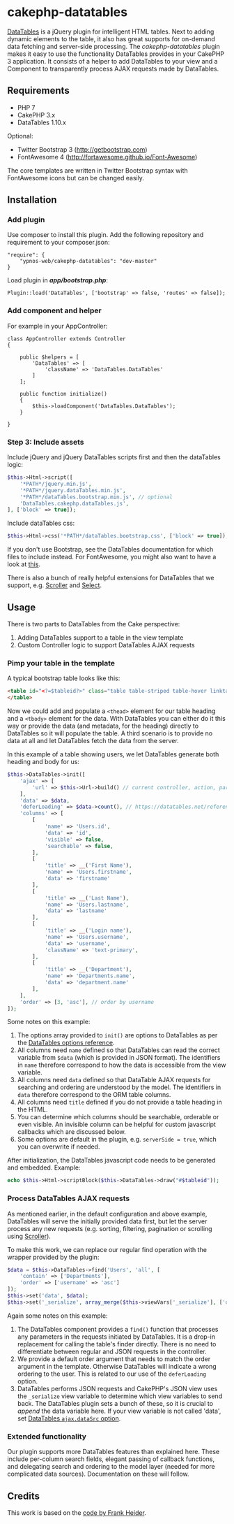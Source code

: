 # cakephp-datatables

[DataTables](https://www.datatables.net) is a jQuery plugin for intelligent HTML tables. Next to adding dynamic elements to the table, it also has great supports for on-demand data fetching and server-side processing. The _cakephp-datatables_ plugin makes it easy to use the functionality DataTables provides in your CakePHP 3 application. It consists of a helper to add DataTables to your view and a Component to transparently process AJAX requests made by DataTables.

## Requirements

* PHP 7
* CakePHP 3.x
* DataTables 1.10.x

Optional:

* Twitter Bootstrap 3 (http://getbootstrap.com)
* FontAwesome 4 (http://fortawesome.github.io/Font-Awesome)

The core templates are written in Twitter Bootstrap syntax with FontAwesome icons but can be changed easily.

## Installation

### Add plugin

Use composer to install this plugin.
Add the following repository and requirement to your composer.json:

    "require": {
        "ypnos-web/cakephp-datatables": "dev-master"
    }


Load plugin in ***app/bootstrap.php***:
    
    Plugin::load('DataTables', ['bootstrap' => false, 'routes' => false]);

### Add component and helper

For example in your AppController:

    class AppController extends Controller
    {
        
        public $helpers = [
            'DataTables' => [
                'className' => 'DataTables.DataTables'
            ]
        ];
        
        public function initialize()
        {
            $this->loadComponent('DataTables.DataTables');
        }
        
    }

### Step 3: Include assets

Include jQuery and jQuery DataTables scripts first and then the dataTables logic:

```php
$this->Html->script([
	'*PATH*/jquery.min.js',
	'*PATH*/jquery.dataTables.min.js',
	'*PATH*/dataTables.bootstrap.min.js', // optional
	'DataTables.cakephp.dataTables.js',
], ['block' => true]);
```

Include dataTables css:

```php
$this->Html->css('*PATH*/dataTables.bootstrap.css', ['block' => true]);
```

If you don't use Bootstrap, see the DataTables documentation for which files to include instead. For FontAwesome, you might also want to have a look at [this](https://www.datatables.net/blog/2014-06-06).

There is also a bunch of really helpful extensions for DataTables that we support, e.g. [Scroller](https://datatables.net/extensions/scroller/) and [Select](https://datatables.net/extensions/select/).


## Usage

There is two parts to DataTables from the Cake perspective:

1. Adding DataTables support to a table in the view template
2. Custom Controller logic to support DataTables AJAX requests

### Pimp your table in the template

A typical bootstrap table looks like this:

```html
<table id="<?=$tableid?>" class="table table-striped table-hover linktable dataTable">
</table>
```

Now we could add and populate a `<thead>` element for our table heading and a `<tbody>` element for the data. With DataTables you can either do it this way or provide the data (and metadata, for the heading) directly to DataTables so it will populate the table. A third scenario is to provide no data at all and let DataTables fetch the data from the server.

In this example of a table showing users, we let DataTables generate both heading and body for us:

```php
$this->DataTables->init([
	'ajax' => [
		'url' => $this->Url->build() // current controller, action, params
	],
	'data' => $data,
	'deferLoading' => $data->count(), // https://datatables.net/reference/option/deferLoading
	'columns' => [
		[
			'name' => 'Users.id',
			'data' => 'id',
			'visible' => false,
			'searchable' => false,
		],
		[
			'title' => __('First Name'),
			'name' => 'Users.firstname',
			'data' => 'firstname'
		],
		[
			'title' => __('Last Name'),
			'name' => 'Users.lastname',
			'data' => 'lastname'
		],
		[
			'title' => __('Login name'),
			'name' => 'Users.username',
			'data' => 'username',
			'className' => 'text-primary',
		],
		[
			'title' => __('Department'),
			'name' => 'Departments.name',
			'data' => 'department.name'
		],
	],
	'order' => [3, 'asc'], // order by username
]);
```

Some notes on this example:

1. The options array provided to `init()` are options to DataTables as per the [DataTables options reference](https://datatables.net/reference/option/).
2. All columns need `name` defined so that DataTables can read the correct variable from `$data` (which is provided in JSON format). The identifiers in `name` therefore correspond to how the data is accessible from the view variable.
3. All columns need `data` defined so that DataTable AJAX requests for searching and ordering are understood by the model. The identifiers in `data` therefore correspond to the ORM table columns.
4. All columns need `title` defined if you do not provide a table heading in the HTML.
5. You can determine which columns should be searchable, orderable or even visible. An invisible column can be helpful for custom javascript callbacks which are discussed below.
6. Some options are default in the plugin, e.g. `serverSide = true`, which you can overwrite if needed.

After initialization, the DataTables javascript code needs to be generated and embedded. Example:

```php
echo $this->Html->scriptBlock($this->DataTables->draw("#$tableid"));
```

### Process DataTables AJAX requests

As mentioned earlier, in the default configuration and above example, DataTables will serve the initially provided data first, but let the server process any new requests (e.g. sorting, filtering, pagination or scrolling using [Scroller](https://datatables.net/extensions/scroller/)).

To make this work, we can replace our regular find operation with the wrapper provided by the plugin:

```php
$data = $this->DataTables->find('Users', 'all', [
	'contain' => ['Departments'],
	'order' => ['username' => 'asc']
]);
$this->set('data', $data);
$this->set('_serialize', array_merge($this->viewVars['_serialize'], ['data']));
```

Again some notes on this example:

1. The DataTables component provides a `find()` function that processes any parameters in the requests initiated by DataTables. It is a drop-in replacement for calling the table's finder directly. There is no need to differentiate between regular and JSON requests in the controller.
2. We provide a default order argument that needs to match the order argument in the template. Otherwise DataTables will indicate a wrong ordering to the user. This is related to our use of the `deferLoading` option.
3. DataTables performs JSON requests and CakePHP's JSON view uses the `_serialize` view variable to determine which view variables to send back. The DataTables plugin sets a bunch of these, so it is crucial to _append_ the data variable here. If your view variable is not called 'data', set [DataTables `ajax.dataSrc` option](https://datatables.net/reference/option/ajax).

### Extended functionality

Our plugin supports more DataTables features than explained here. These include per-column search fields, elegant passing of callback functions, and delegating search and ordering to the model layer (needed for more complicated data sources). Documentation on these will follow.

## Credits

This work is based on the [code by Frank Heider](https://github.com/fheider/cakephp-datatables).
